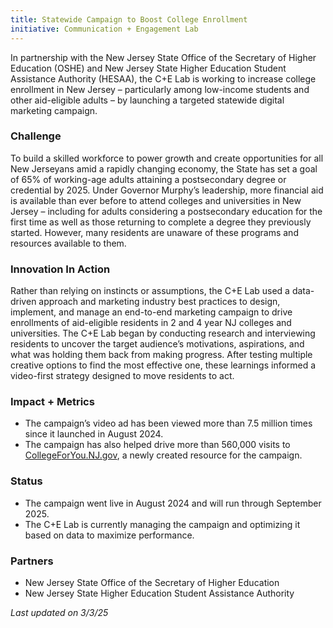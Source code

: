 ```yaml
---
title: Statewide Campaign to Boost College Enrollment
initiative: Communication + Engagement Lab
---
```


In partnership with the New Jersey State Office of the Secretary of Higher Education (OSHE) and New Jersey State Higher Education Student Assistance Authority (HESAA), the C+E Lab is working to increase college enrollment in New Jersey – particularly among low-income students and other aid-eligible adults – by launching a targeted statewide digital marketing campaign. 

### Challenge

To build a skilled workforce to power growth and create opportunities for all New Jerseyans amid a rapidly changing economy, the State has set a goal of 65% of working-age adults attaining a postsecondary degree or credential by 2025\. Under Governor Murphy’s leadership, more financial aid is available than ever before to attend colleges and universities in New Jersey – including for adults considering a postsecondary education for the first time as well as those returning to complete a degree they previously started. However, many residents are unaware of these programs and resources available to them. 

### Innovation In Action

Rather than relying on instincts or assumptions, the C+E Lab used a data-driven approach and marketing industry best practices to design, implement, and manage an end-to-end marketing campaign to drive enrollments of aid-eligible residents in 2 and 4 year NJ colleges and universities. The C+E Lab began by conducting research and interviewing residents to uncover the target audience’s motivations, aspirations, and what was holding them back from making progress. After testing multiple creative options to find the most effective one, these learnings informed a video-first strategy designed to move residents to act.

### Impact \+ Metrics

* The campaign’s video ad has been viewed more than 7.5 million times since it launched in August 2024\.   
* The campaign has also helped drive more than 560,000 visits to [CollegeForYou.NJ.gov](http://CollegeForYou.NJ.gov), a newly created resource for the campaign. 

### Status

* The campaign went live in August 2024 and will run through September 2025\.   
* The C+E Lab is currently managing the campaign and optimizing it based on data to maximize performance. 

### Partners

* New Jersey State Office of the Secretary of Higher Education  
* New Jersey State Higher Education Student Assistance Authority

*Last updated on 3/3/25*
